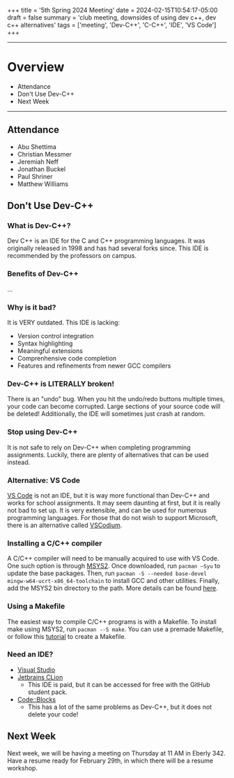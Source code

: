 +++
title = '5th Spring 2024 Meeting'
date = 2024-02-15T10:54:17-05:00
draft = false
summary = 'club meeting, downsides of using dev c++, dev c++ alternatives'
tags = ['meeting', 'Dev-C++', 'C-C++', 'IDE', 'VS Code'] 
+++

***

# Overview

- Attendance
- Don't Use Dev-C++
- Next Week

***

## Attendance

- Abu Shettima
- Christian Messmer
- Jeremiah Neff
- Jonathan Buckel
- Paul Shriner
- Matthew Williams

## Don't Use Dev-C++

### What is Dev-C++?

Dev C++ is an IDE for the C and C++ programming languages. It was originally released in 1998 and has had several forks since. This IDE is recommended by the professors on campus.

### Benefits of Dev-C++

...

### Why is it bad?

It is VERY outdated. This IDE is lacking:
- Version control integration
- Syntax highlighting
- Meaningful extensions
- Comprenhensive code completion 
- Features and refinements from newer GCC compilers

### Dev-C++ is LITERALLY broken!

There is an "undo" bug. When you hit the undo/redo buttons multiple times, your code can become corrupted. Large sections of your source code will be deleted! Additionally, the IDE will sometimes just crash at random.

### Stop using Dev-C++

It is not safe to rely on Dev-C++ when completing programming assignments. Luckily, there are plenty of alternatives that can be used instead.

### Alternative: VS Code

[VS Code](https://code.visualstudio.com/download) is not an IDE, but it is way more functional than Dev-C++ and works for school assignments. It may seem daunting at first, but it is really not bad to set up. It is very extensible, and can be used for numerous programming languages. For those that do not wish to support Microsoft, there is an alternative called [VSCodium](https://vscodium.com/).

### Installing a C/C++ compiler

A C/C++ compiler will need to be manually acquired to use with VS Code. One such option is through [MSYS2](https://www.msys2.org/). Once downloaded, run ```pacman –Syu``` to update the base packages. Then, run ```pacman -S --needed base-devel mingw-w64-ucrt-x86_64-toolchain``` to install GCC and other utilities. Finally, add the MSYS2 bin directory to the path. More details can be found [here](https://code.visualstudio.com/docs/cpp/config-mingw).

### Using a Makefile

The easiest way to compile C/C++ programs is with a Makefile. To install make using MSYS2, run ```pacman --S make```. You can use a premade Makefile, or follow this [tutorial](https://makefiletutorial.com/) to create a Makefile.

### Need an IDE?

* [Visual Studio](https://visualstudio.microsoft.com/downloads/)
* [Jetbrains CLion](https://www.jetbrains.com/clion/) 
    * This IDE is paid, but it can be accessed for free with the GitHub student pack.
* [Code::Blocks](https://www.codeblocks.org/downloads/) 
    * This has a lot of the same problems as Dev-C++, but it does not delete your code!

## Next Week

Next week, we will be having a meeting on Thursday at 11 AM in Eberly 342. Have a resume ready for February 29th, in which there will be a resume workshop.
